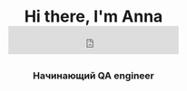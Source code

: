<h1 align="center">Hi there, I'm Anna <iframe src="https://giphy.com/embed/TercUvhYRPkmkDUNZk" height="50" frameBorder="0" class="giphy-embed" allowFullScreen></iframe><p><a href="https://giphy.com/gifs/sun-cloud-rorodinar-TercUvhYRPkmkDUNZk"></a></p></a> 
</h1>
<h3 align="center">Начинающий QA engineer</h3>

